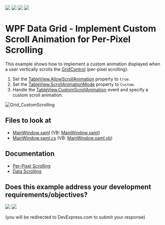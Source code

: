 <!-- default badges list -->
![](https://img.shields.io/endpoint?url=https://codecentral.devexpress.com/api/v1/VersionRange/128651264/22.2.2%2B)
[![](https://img.shields.io/badge/Open_in_DevExpress_Support_Center-FF7200?style=flat-square&logo=DevExpress&logoColor=white)](https://supportcenter.devexpress.com/ticket/details/E3120)
[![](https://img.shields.io/badge/📖_How_to_use_DevExpress_Examples-e9f6fc?style=flat-square)](https://docs.devexpress.com/GeneralInformation/403183)
[![](https://img.shields.io/badge/💬_Leave_Feedback-feecdd?style=flat-square)](#does-this-example-address-your-development-requirementsobjectives)
<!-- default badges end -->
# WPF Data Grid - Implement Custom Scroll Animation for Per-Pixel Scrolling

This example shows how to implement a custom animation displayed when a user vertically scrolls the [GridControl](http://docs.devexpress.com/WPF/DevExpress.Xpf.Grid.GridControl) (per-pixel scrolling):

1. Set the [TableView.AllowScrollAnimation](http://docs.devexpress.com/WPF/DevExpress.Xpf.Grid.TableView.AllowScrollAnimation) property to `true`.
2. Set the [TableView.ScrollAnimationMode](http://docs.devexpress.com/WPF/DevExpress.Xpf.Grid.TableView.ScrollAnimationMode) property to `Custom`.
3. Handle the [TableView.CustomScrollAnimation](http://docs.devexpress.com/WPF/DevExpress.Xpf.Grid.TableView.CustomScrollAnimation) event and specify a custom scroll animation.

![Grid_CustomScrolling](https://user-images.githubusercontent.com/65009440/175501758-9fb2597f-3c39-4103-a964-21b53de0b19c.gif)

<!-- default file list -->

## Files to look at

* [MainWindow.xaml](./CS/DXGrid_CustomScrollAnimation/MainWindow.xaml) (VB: [MainWindow.xaml](./VB/DXGrid_CustomScrollAnimation/MainWindow.xaml))
* [MainWindow.xaml.cs](./CS/DXGrid_CustomScrollAnimation/MainWindow.xaml.cs) (VB: [MainWindow.xaml.vb](./VB/DXGrid_CustomScrollAnimation/MainWindow.xaml.vb))

<!-- default file list end -->

## Documentation

* [Per-Pixel Scrolling](http://docs.devexpress.com/WPF/9791/controls-and-libraries/data-grid/paging-and-scrolling/per-pixel-scrolling)
* [Data Scrolling](http://docs.devexpress.com/WPF/6120/controls-and-libraries/data-grid/paging-and-scrolling/data-scrolling-overview)
<!-- feedback -->
## Does this example address your development requirements/objectives?

[<img src="https://www.devexpress.com/support/examples/i/yes-button.svg"/>](https://www.devexpress.com/support/examples/survey.xml?utm_source=github&utm_campaign=wpf-data-grid-implement-custom-scroll-animation-for-per-pixel-scrolling&~~~was_helpful=yes) [<img src="https://www.devexpress.com/support/examples/i/no-button.svg"/>](https://www.devexpress.com/support/examples/survey.xml?utm_source=github&utm_campaign=wpf-data-grid-implement-custom-scroll-animation-for-per-pixel-scrolling&~~~was_helpful=no)

(you will be redirected to DevExpress.com to submit your response)
<!-- feedback end -->
